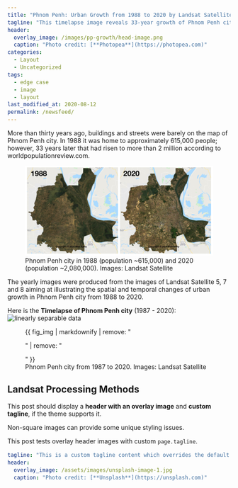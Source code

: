 ```yaml
---
title: "Phnom Penh: Urban Growth from 1988 to 2020 by Landsat Satellite Imagery"
tagline: "This timelapse image reveals 33-year growth of Phnom Penh city."
header:
  overlay_image: /images/pp-growth/head-image.png
  caption: "Photo credit: [**Photopea**](https://photopea.com)"
categories:
  - Layout
  - Uncategorized
tags:
  - edge case
  - image
  - layout
last_modified_at: 2020-08-12
permalink: /newsfeed/
---
```


More than thirty years ago, buildings and streets were barely on the map of Phnom Penh city. In 1988 it was home to approximately 615,000 people; however, 33 years later that had risen to more than 2 million according to worldpopulationreview.com.

<figure class="half">
    <a href="/images/pp-growth/pp-collage.jpg"><img src="/images/pp-growth/pp-collage.jpg"></a>
    <!-- <a href="/assets/images/image-filename-2-large.jpg"><img src="/assets/images/image-filename-2.jpg"></a> -->
    <figcaption>Phnom Penh city in 1988 (population ~615,000) and 2020 (population ~2,080,000). Images: Landsat Satellite</figcaption>
</figure>

<!-- <img src="{{ site.url }}{{ site.baseurl }}/images/pp-growth/pp-collage.jpg" alt="linearly separable data">
<figure>
  {{ fig_img | markdownify | remove: "<p>" | remove: "</p>" }}
  <figcaption>Phnom Penh city in 1988 (population ~615,000) and 2020 (population ~2,080,000). Images: Landsat Satellite</figcaption>
</figure> -->

The yearly images were produced from the images of Landsat Satellite 5, 7 and 8 aiming at illustrating the spatial and temporal changes of urban growth in Phnom Penh city from 1988 to 2020.

Here is the **Timelapse of Phnom Penh city** (1987 - 2020):
<img src="{{ site.url }}{{ site.baseurl }}/images/pp-growth/pp-growth.gif" alt="linearly separable data">
<figure>
  {{ fig_img | markdownify | remove: "<p>" | remove: "</p>" }}
  <figcaption>Phnom Penh city from 1987 to 2020. Images: Landsat Satellite</figcaption>
</figure>

## Landsat Processing Methods

This post should display a **header with an overlay image** and **custom tagline**, if the theme supports it.

Non-square images can provide some unique styling issues.

This post tests overlay header images with custom `page.tagline`.

```yaml
tagline: "This is a custom tagline content which overrides the default page excerpt."
header:
  overlay_image: /assets/images/unsplash-image-1.jpg
  caption: "Photo credit: [**Unsplash**](https://unsplash.com)"
```